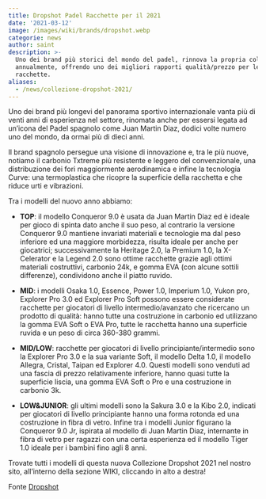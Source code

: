 ```yaml
---
title: Dropshot Padel Racchette per il 2021
date: '2021-03-12'
image: /images/wiki/brands/dropshot.webp
categorie: news
author: saint
description: >-
  Uno dei brand più storici del mondo del padel, rinnova la propria collezione
  annualmente, offrendo uno dei migliori rapporti qualità/prezzo per le proprie
  racchette.
aliases:
  - /news/collezione-dropshot-2021/
---
```

Uno dei brand più longevi del panorama sportivo internazionale vanta più di venti anni di esperienza nel settore, rinomata anche per essersi legata ad un’icona del Padel spagnolo come Juan Martin Diaz, dodici volte numero uno del mondo, da ormai più di dieci anni. 

Il brand spagnolo persegue una visione di innovazione e, tra le più nuove, notiamo il carbonio Txtreme più resistente e leggero del convenzionale, una distribuzione dei fori maggiormente aerodinamica e infine la tecnologia Curve: una termoplastica che ricopre la superficie della racchetta e che riduce urti e vibrazioni.

Tra i modelli del nuovo anno abbiamo: 

- **TOP**: il modello Conqueror 9.0 è usata da Juan Martin Diaz ed è ideale per gioco di spinta dato anche il suo peso, al contrario la versione Conqueror 9.0 mantiene invariati materiali e tecnologie ma dal peso inferiore ed una maggiore morbidezza, risulta ideale per anche per giocatrici; successivamente la Heritage 2.0, la Premium 1.0, la X-Celerator e la Legend 2.0 sono ottime racchette grazie agli ottimi materiali costruttivi, carbonio 24k, e gomma EVA (con alcune sottili differenze), condividono anche il piatto ruvido.

- **MID**: i modelli Osaka 1.0, Essence, Power 1.0, Imperium 1.0, Yukon pro, Explorer Pro 3.0 ed Explorer Pro Soft possono essere considerate racchette per giocatori di livello intermedio/avanzato che ricercano un prodotto di qualità: hanno tutte una costruzione in carbonio ed utilizzano la gomma EVA Soft o EVA Pro, tutte le racchetta hanno una superficie ruvida e un peso di circa 360-380 grammi. 

- **MID/LOW**: racchette per giocatori di livello principiante/intermedio sono la Explorer Pro 3.0 e la sua variante Soft, il modello Delta 1.0, il modello Allegra, Cristal, Taipan ed Explorer 4.0. Questi modelli sono venduti ad una fascia di prezzo relativamente inferiore, hanno quasi tutte la superficie liscia, una gomma EVA Soft o Pro e una costruzione in carbonio 3k. 

- **LOW&JUNIOR**: gli ultimi modelli sono la Sakura 3.0 e la Kibo 2.0, indicati per giocatori di livello principiante hanno una forma rotonda ed una costruzione in fibra di vetro. Infine tra i modelli Junior figurano la Conqueror 9.0 Jr, ispirata al modello di Juan Martin Diaz, internante in fibra di vetro per ragazzi con una certa esperienza ed il modello Tiger 1.0 ideale per i bambini fino agli 8 anni.

Trovate tutti i modelli di questa nuova Collezione Dropshot 2021 nel nostro sito, all’interno della sezione WIKI, cliccando in alto a destra!

Fonte [Dropshot](https://tienda.dropshot.es/12-palas-padel-2021)
